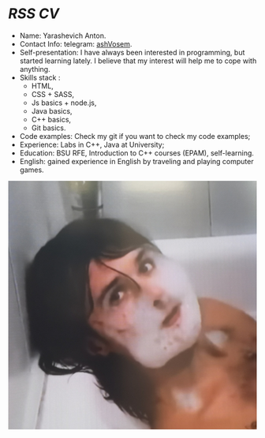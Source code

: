 # *RSS CV*

* Name: Yarashevich Anton.
* Contact Info: telegram: [ashVosem](https://t.me/ashVosem).
* Self-presentation: I have always been interested in programming, but started learning lately.
  I believe that my interest will help me to cope with anything.
* Skills stack :
  * HTML,
  * CSS + SASS,
  * Js basics + node.js,
  * Java basics,
  * C++ basics,
  * Git basics.
* Code examples: Check my git if you want to check my code examples;
* Experience: Labs in C++, Java at University;
* Education: BSU RFE, Introduction to C++ courses (EPAM), self-learning.
* English: gained experience in English by traveling and playing computer games.

![chto cv da normalno](sane4ek.jpg)

